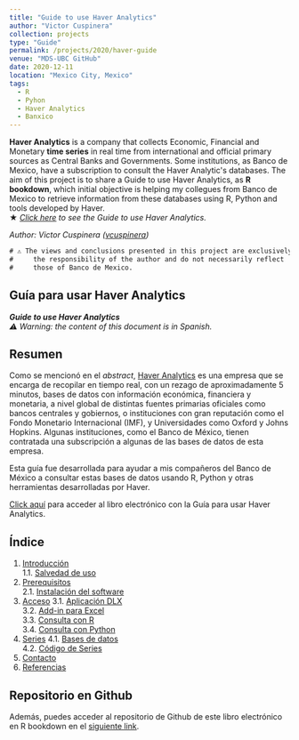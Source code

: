 ```yaml
---
title: "Guide to use Haver Analytics"
author: "Victor Cuspinera"
collection: projects
type: "Guide"
permalink: /projects/2020/haver-guide
venue: "MDS-UBC GitHub"
date: 2020-12-11
location: "Mexico City, Mexico"
tags:
  - R
  - Pyhon
  - Haver Analytics
  - Banxico
---
```


**Haver Analytics** is a company that collects Economic, Financial and Monetary **time series** in real time from international and official primary sources as Central Banks and Governments. Some institutions, as Banco de Mexico, have a subscription to consult the Haver Analytic's databases. The aim of this project is to share a Guide to use Haver Analytics, as **R bookdown**, which initial objective is helping my collegues from Banco de Mexico to retrieve information from these databases using R, Python and tools developed by Haver.  
$\bigstar$ *[Click here](https://bookdown.org/vcuspinera/Guide_Haver_Analytics/) to see the Guide to use Haver Analytics.*  

*Author: Victor Cuspinera ([vcuspinera](https://github.com/vcuspinera))*  


```diff
# ⚠️ The views and conclusions presented in this project are exclusively #
#     the responsibility of the author and do not necessarily reflect    #
#     those of Banco de Mexico.                                          #
```

## Guía para usar Haver Analytics
*__Guide to use Haver Analytics__*  
*⚠️ Warning: the content of this document is in Spanish.*

## Resumen
Como se mencionó en el *abstract*, [Haver Analytics](http://www.haver.com) es una empresa que se encarga de recopilar en tiempo real, con un rezago de aproximadamente 5 minutos, bases de datos con información económica, financiera y monetaria, a nivel global de distintas fuentes primarias oficiales como bancos centrales y gobiernos, o instituciones con gran reputación como el Fondo Monetario Internacional (IMF), y Universidades como Oxford y Johns Hopkins.  Algunas instituciones, como el Banco de México, tienen contratada una subscripción a algunas de las bases de datos de esta empresa.  

Esta guía fue desarrollada para ayudar a mis compañeros del Banco de México a consultar estas bases de datos usando R, Python y otras herramientas desarrolladas por Haver.  

[Click aquí](https://bookdown.org/vcuspinera/Guide_Haver_Analytics/) para acceder al libro electrónico con la Guía para usar Haver Analytics.

## Índice

1. [Introducción](https://bookdown.org/vcuspinera/Guide_Haver_Analytics/)  
    1.1. [Salvedad de uso](https://bookdown.org/vcuspinera/Guide_Haver_Analytics/#salvedad-de-uso)  
2. [Prerequisitos](https://bookdown.org/vcuspinera/Guide_Haver_Analytics/prereq.html)  
    2.1. [Instalación del software](https://bookdown.org/vcuspinera/Guide_Haver_Analytics/prereq.html#instalación-del-software)
3. [Acceso](https://bookdown.org/vcuspinera/Guide_Haver_Analytics/acceso.html)
    3.1. [Aplicación DLX](https://bookdown.org/vcuspinera/Guide_Haver_Analytics/acceso.html#aplicación-dlx)  
    3.2. [Add-in para Excel](https://bookdown.org/vcuspinera/Guide_Haver_Analytics/acceso.html#add-in-para-excel)  
    3.3. [Consulta con R](https://bookdown.org/vcuspinera/Guide_Haver_Analytics/acceso.html#consulta-con-r)  
    3.4. [Consulta con Python](https://bookdown.org/vcuspinera/Guide_Haver_Analytics/acceso.html#consulta-con-python)  
4. [Series](https://bookdown.org/vcuspinera/Guide_Haver_Analytics/series.html)
    4.1. [Bases de datos](https://bookdown.org/vcuspinera/Guide_Haver_Analytics/series.html#bases-de-datos)  
    4.2. [Código de Series](https://bookdown.org/vcuspinera/Guide_Haver_Analytics/series.html#código-de-series)  
5. [Contacto](https://bookdown.org/vcuspinera/Guide_Haver_Analytics/contacto.html)  
6. [Referencias](https://bookdown.org/vcuspinera/Guide_Haver_Analytics/referencias.html)  

## Repositorio en Github
Además, puedes acceder al repositorio de Github de este libro electrónico en R bookdown en el [siguiente link](https://github.com/vcuspinera/Guide_Haver_Analytics).
